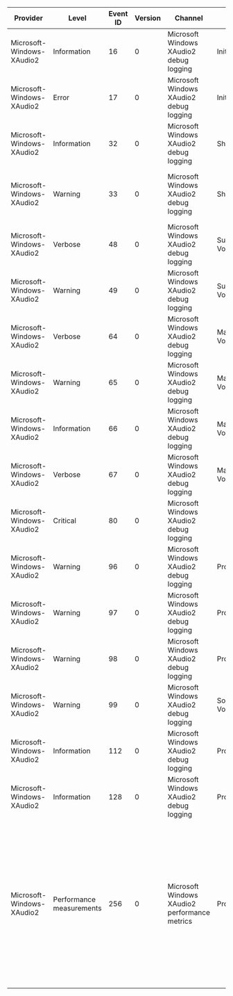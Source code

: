 Provider                   |  Level                     |  Event ID  |  Version  |  Channel                                        |  Task             |  Opcode               |  Keyword  |  Message
---------------------------|----------------------------|------------|-----------|-------------------------------------------------|-------------------|-----------------------|-----------|---------------------------------------------------------------------------------------------------------------------------------------------------------------------------------------------------------------------------------------------------------------------------------------------------------------------------------------------------------------------------------------------------------------------------------------
Microsoft-Windows-XAudio2  |  Information               |  16        |  0        |  Microsoft Windows XAudio2 debug logging        |  Initialize       |                       |           |  XAudio2 initialized at {Instance} on processor(s) {Processors}
Microsoft-Windows-XAudio2  |  Error                     |  17        |  0        |  Microsoft Windows XAudio2 debug logging        |  Initialize       |                       |           |
Microsoft-Windows-XAudio2  |  Information               |  32        |  0        |  Microsoft Windows XAudio2 debug logging        |  Shutdown         |                       |           |  XAudio2 at {Pointer} destroyed
Microsoft-Windows-XAudio2  |  Warning                   |  33        |  0        |  Microsoft Windows XAudio2 debug logging        |  Shutdown         |                       |           |  Cleaned up {SourceVoiceCount} source voices; {SubmixVoiceCount} submix voices and {MasteringVoiceCount} mastering voices
Microsoft-Windows-XAudio2  |  Verbose                   |  48        |  0        |  Microsoft Windows XAudio2 debug logging        |  Submix Voice     |  Create               |           |  Submix voice created at {Address}: processing stage = {ProcessingStage}; channels = {Channels}; sample rate = {SampleRate}Hz
Microsoft-Windows-XAudio2  |  Warning                   |  49        |  0        |  Microsoft Windows XAudio2 debug logging        |  Submix Voice     |  Create               |           |  Sample rate {OriginalHz}Hz adjusted to {NewHz}Hz (submix rates must be multiples of {Quantum} on this platform)
Microsoft-Windows-XAudio2  |  Verbose                   |  64        |  0        |  Microsoft Windows XAudio2 debug logging        |  Mastering Voice  |  Create               |           |  Mastering voice created at {Address}: channels = {Channels}; sample rate = {SampleRate}Hz; output to {RendererId}
Microsoft-Windows-XAudio2  |  Warning                   |  65        |  0        |  Microsoft Windows XAudio2 debug logging        |  Mastering Voice  |  Create               |           |  Sample rate {OriginalHz}Hz adjusted to {NewHz}Hz (mastering rates must be multiples of {Quantum} on this platform)
Microsoft-Windows-XAudio2  |  Information               |  66        |  0        |  Microsoft Windows XAudio2 debug logging        |  Mastering Voice  |  Create               |           |  Mastering voice at {Address} connected to {RendererId} device at {SampleRate}Hz; {Channels} channels
Microsoft-Windows-XAudio2  |  Verbose                   |  67        |  0        |  Microsoft Windows XAudio2 debug logging        |  Mastering Voice  |  Create               |           |  Supplied device interface ID({DeviceId}) converted to endpoint ID ({EndpointId})
Microsoft-Windows-XAudio2  |  Critical                  |  80        |  0        |  Microsoft Windows XAudio2 debug logging        |                   |                       |           |  XAudio2 critical error: {hr}; the XAudio2 engine should be released and re-created
Microsoft-Windows-XAudio2  |  Warning                   |  96        |  0        |  Microsoft Windows XAudio2 debug logging        |  Processing       |  Performance Warning  |           |  Spent {Time}ms in {Callback} callbacks
Microsoft-Windows-XAudio2  |  Warning                   |  97        |  0        |  Microsoft Windows XAudio2 debug logging        |  Processing       |  Performance Warning  |           |  Spent {Value}ms in audio thread; XAudio2 possibly overloaded
Microsoft-Windows-XAudio2  |  Warning                   |  98        |  0        |  Microsoft Windows XAudio2 debug logging        |  Processing       |  Performance Warning  |           |  Glitch at output sample {Value}
Microsoft-Windows-XAudio2  |  Warning                   |  99        |  0        |  Microsoft Windows XAudio2 debug logging        |  Source Voice     |  Performance Warning  |           |  Voice at {Pointer} starved: no more source buffers are available; but no end-of-stream marker was received
Microsoft-Windows-XAudio2  |  Information               |  112       |  0        |  Microsoft Windows XAudio2 debug logging        |  Processing       |  Start                |           |
Microsoft-Windows-XAudio2  |  Information               |  128       |  0        |  Microsoft Windows XAudio2 debug logging        |  Processing       |  Stop                 |           |
Microsoft-Windows-XAudio2  |  Performance measurements  |  256       |  0        |  Microsoft Windows XAudio2 performance metrics  |  Processing       |                       |           |  MinimumCyclesPerQuantum: {MinimumCyclesPerQuantum} MaximumCyclesPerQuantum: {MaximumCyclesPerQuantum} GlitchesSinceEngineStarted: {GlitchesSinceEngineStarted} CpuUsage: {CpuUsage} TotalMemoryUsage: {LatencyInSamples} ActiveSourceVoices: {TotalMemoryUsage} TotalSourceVoices: {ActiveSourceVoices} ActiveSubmixVoices: {TotalSourceVoices} ActiveResamplers: {ActiveSubmixVoices} ActiveMatrixMixers: {MinimumCyclesPerQuantum}0